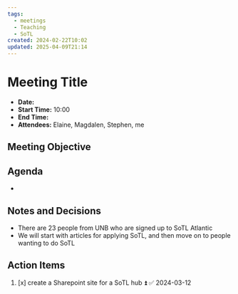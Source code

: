 ```yaml
---
tags:
  - meetings
  - Teaching
  - SoTL
created: 2024-02-22T10:02
updated: 2025-04-09T21:14
---
```

# Meeting Title
- **Date:** 
- **Start Time:** 10:00
- **End Time:**
- **Attendees:** Elaine, Magdalen, Stephen, me

## Meeting Objective


## Agenda
- 

## Notes and Decisions
- There are 23 people from UNB who are signed up to SoTL Atlantic
- We will start with articles for applying SoTL, and then move on to people wanting to do SoTL

## Action Items
1. [x] create a Sharepoint site for a SoTL hub ⏫ ✅ 2024-03-12